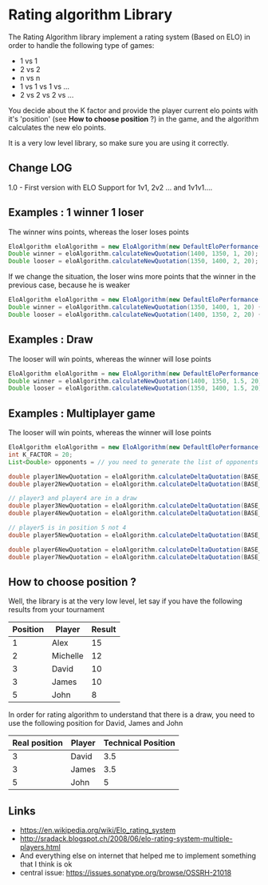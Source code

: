 # Rating algorithm Library

The Rating Algorithm library implement a rating system (Based on ELO) in order to handle the following type of games:

* 1 vs 1
* 2 vs 2
* n vs n
* 1 vs 1 vs 1 vs ...
* 2 vs 2 vs 2 vs ...


You decide about the K factor and provide the player current elo points with it's 'position' (see **How to choose position** ?) in the game, and
 the algorithm calculates the new elo points.

It is a very low level library, so make sure you are using it correctly.

## Change LOG
1.0 - First version with ELO Support for 1v1, 2v2 ... and 1v1v1....


## Examples : 1 winner 1 loser
  The winner wins points, whereas the loser loses points
```java
EloAlgorithm eloAlgorithm = new EloAlgorithm(new DefaultEloPerformance());
Double winner = eloAlgorithm.calculateNewQuotation(1400, 1350, 1, 20);
Double looser = eloAlgorithm.calculateNewQuotation(1350, 1400, 2, 20);
```

  If we change the situation, the loser wins more points that the winner in the previous case, because he is weaker
```java
EloAlgorithm eloAlgorithm = new EloAlgorithm(new DefaultEloPerformance());
Double winner = eloAlgorithm.calculateNewQuotation(1350, 1400, 1, 20) {
Double looser = eloAlgorithm.calculateNewQuotation(1400, 1350, 2, 20) {
```

## Examples : Draw
   The looser will win points, whereas the winner will lose points
```java
EloAlgorithm eloAlgorithm = new EloAlgorithm(new DefaultEloPerformance());
Double winner = eloAlgorithm.calculateNewQuotation(1400, 1350, 1.5, 20) {
Double looser = eloAlgorithm.calculateNewQuotation(1350, 1400, 1.5, 20) {
```

## Examples : Multiplayer game
   The looser will win points, whereas the winner will lose points
```java
EloAlgorithm eloAlgorithm = new EloAlgorithm(new DefaultEloPerformance());
int K_FACTOR = 20;
List<Double> opponents = // you need to generate the list of opponents rating yourself

double player1NewQuotation = eloAlgorithm.calculateDeltaQuotation(BASE_RANK, opponents, 1, K_FACTOR);
double player2NewQuotation = eloAlgorithm.calculateDeltaQuotation(BASE_RANK, opponents, 2, K_FACTOR);

// player3 and player4 are in a draw
double player3NewQuotation = eloAlgorithm.calculateDeltaQuotation(BASE_RANK, opponents, 3.5, K_FACTOR);
double player4NewQuotation = eloAlgorithm.calculateDeltaQuotation(BASE_RANK, opponents, 3.5, K_FACTOR);

// player5 is in position 5 not 4
double player5NewQuotation = eloAlgorithm.calculateDeltaQuotation(BASE_RANK, opponents, 5, K_FACTOR);

double player6NewQuotation = eloAlgorithm.calculateDeltaQuotation(BASE_RANK, opponents, 6.5, K_FACTOR);
double player7NewQuotation = eloAlgorithm.calculateDeltaQuotation(BASE_RANK, opponents, 6.5, K_FACTOR);
```

## How to choose position ?
Well, the library is at the very low level, let say if you have the following results from your tournament

Position | Player | Result
--- | --- | ---
1 | Alex | 15
2 | Michelle | 12
3 | David | 10
3 | James | 10
5 | John | 8

In order for rating algorithm to understand that there is a draw, you need to use the following position for
David, James and John

Real position | Player | Technical Position
--- | --- | ---
3 | David | 3.5
3 | James | 3.5
5 | John | 5

## Links
* https://en.wikipedia.org/wiki/Elo_rating_system
* http://sradack.blogspot.ch/2008/06/elo-rating-system-multiple-players.html
* And everything else on internet that helped me to implement something that I think is ok
* central issue: https://issues.sonatype.org/browse/OSSRH-21018
